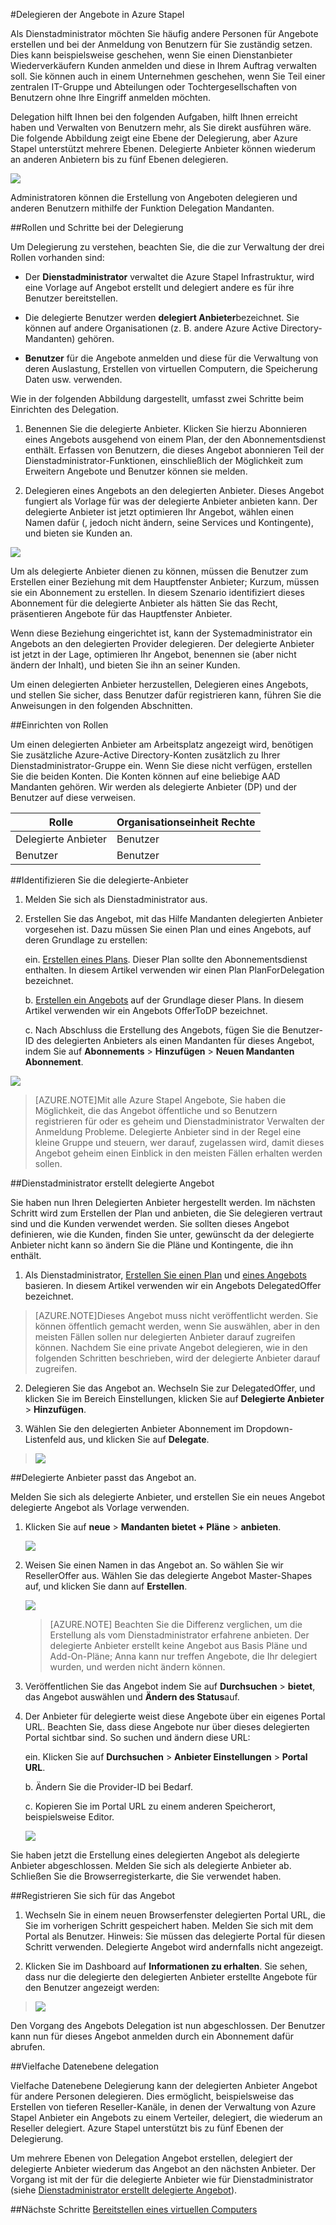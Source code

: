 <properties
    pageTitle="Delegieren der Angebote in Azure Stapel | Microsoft Azure"
    description="Informationen Sie zum Setzen von anderen Personen für Angebote erstellen und Benutzer anmelden, für die Sie zuständig."
    services="azure-stack"
    documentationCenter=""
    authors="AlfredoPizzirani"
    manager="byronr"
    editor=""/>

<tags
    ms.service="azure-stack"
    ms.workload="na"
    ms.tgt_pltfrm="na"
    ms.devlang="na"
    ms.topic="article"
    ms.date="10/07/2016"
    ms.author="alfredop"/>



#<a name="delegating-offers-in-azure-stack"></a>Delegieren der Angebote in Azure Stapel


Als Dienstadministrator möchten Sie häufig andere Personen für Angebote erstellen und bei der Anmeldung von Benutzern für Sie zuständig setzen. Dies kann beispielsweise geschehen, wenn Sie einen Dienstanbieter Wiederverkäufern Kunden anmelden und diese in Ihrem Auftrag verwalten soll. Sie können auch in einem Unternehmen geschehen, wenn Sie Teil einer zentralen IT-Gruppe und Abteilungen oder Tochtergesellschaften von Benutzern ohne Ihre Eingriff anmelden möchten.

Delegation hilft Ihnen bei den folgenden Aufgaben, hilft Ihnen erreicht haben und Verwalten von Benutzern mehr, als Sie direkt ausführen wäre. Die folgende Abbildung zeigt eine Ebene der Delegierung, aber Azure Stapel unterstützt mehrere Ebenen. Delegierte Anbieter können wiederum an anderen Anbietern bis zu fünf Ebenen delegieren.

![](media/azure-stack-delegated-provider/image1.png)

Administratoren können die Erstellung von Angeboten delegieren und anderen Benutzern mithilfe der Funktion Delegation Mandanten.

##<a name="roles-and-steps-in-delegation"></a>Rollen und Schritte bei der Delegierung


Um Delegierung zu verstehen, beachten Sie, die die zur Verwaltung der drei Rollen vorhanden sind:

-   Der **Dienstadministrator** verwaltet die Azure Stapel Infrastruktur, wird eine Vorlage auf Angebot erstellt und delegiert andere es für ihre Benutzer bereitstellen.

-   Die delegierte Benutzer werden **delegiert Anbieter**bezeichnet. Sie können auf andere Organisationen (z. B. andere Azure Active Directory-Mandanten) gehören.

-   **Benutzer** für die Angebote anmelden und diese für die Verwaltung von deren Auslastung, Erstellen von virtuellen Computern, die Speicherung Daten usw. verwenden.

Wie in der folgenden Abbildung dargestellt, umfasst zwei Schritte beim Einrichten des Delegation.

1.  Benennen Sie die delegierte Anbieter. Klicken Sie hierzu Abonnieren eines Angebots ausgehend von einem Plan, der den Abonnementsdienst enthält.
    Erfassen von Benutzern, die dieses Angebot abonnieren Teil der Dienstadministrator-Funktionen, einschließlich der Möglichkeit zum Erweitern Angebote und Benutzer können sie melden.

2.  Delegieren eines Angebots an den delegierten Anbieter. Dieses Angebot fungiert als Vorlage für was der delegierte Anbieter anbieten kann. Der delegierte Anbieter ist jetzt optimieren Ihr Angebot, wählen einen Namen dafür (, jedoch nicht ändern, seine Services und Kontingente), und bieten sie Kunden an.

![](media/azure-stack-delegated-provider/image2.png)

Um als delegierte Anbieter dienen zu können, müssen die Benutzer zum Erstellen einer Beziehung mit dem Hauptfenster Anbieter; Kurzum, müssen sie ein Abonnement zu erstellen. In diesem Szenario identifiziert dieses Abonnement für die delegierte Anbieter als hätten Sie das Recht, präsentieren Angebote für das Hauptfenster Anbieter.

Wenn diese Beziehung eingerichtet ist, kann der Systemadministrator ein Angebots an den delegierten Provider delegieren. Der delegierte Anbieter ist jetzt in der Lage, optimieren Ihr Angebot, benennen sie (aber nicht ändern der Inhalt), und bieten Sie ihn an seiner Kunden.

Um einen delegierten Anbieter herzustellen, Delegieren eines Angebots, und stellen Sie sicher, dass Benutzer dafür registrieren kann, führen Sie die Anweisungen in den folgenden Abschnitten.

##<a name="set-up-roles"></a>Einrichten von Rollen


Um einen delegierten Anbieter am Arbeitsplatz angezeigt wird, benötigen Sie zusätzliche Azure-Active Directory-Konten zusätzlich zu Ihrer Dienstadministrator-Gruppe ein. Wenn Sie diese nicht verfügen, erstellen Sie die beiden Konten. Die Konten können auf eine beliebige AAD Mandanten gehören. Wir werden als delegierte Anbieter (DP) und der Benutzer auf diese verweisen.

| **Rolle** | **Organisationseinheit Rechte** |
| -------------------- | ----------------------- |
|  Delegierte Anbieter | Benutzer |
| Benutzer | Benutzer |

##<a name="identify-the-delegated-providers"></a>Identifizieren Sie die delegierte-Anbieter


1.  Melden Sie sich als Dienstadministrator aus.

2.  Erstellen Sie das Angebot, mit das Hilfe Mandanten delegierten Anbieter vorgesehen ist. Dazu müssen Sie einen Plan und eines Angebots, auf deren Grundlage zu erstellen:

    ein.  [Erstellen eines Plans](azure-stack-create-plan.md).
        Dieser Plan sollte den Abonnementsdienst enthalten. In diesem Artikel verwenden wir einen Plan PlanForDelegation bezeichnet.

    b.  [Erstellen ein Angebots](azure-stack-create-offer.md) 
     auf der Grundlage dieser Plans. In diesem Artikel verwenden wir ein Angebots OfferToDP bezeichnet.

    c.  Nach Abschluss die Erstellung des Angebots, fügen Sie die Benutzer-ID des delegierten Anbieters als einen Mandanten für dieses Angebot, indem Sie auf     **Abonnements** &gt; **Hinzufügen** &gt; **Neuen Mandanten Abonnement**.

  ![](media/azure-stack-delegated-provider/image3.png)

> [AZURE.NOTE]Mit alle Azure Stapel Angebote, Sie haben die Möglichkeit, die das Angebot öffentliche und so Benutzern registrieren für oder es geheim und Dienstadministrator Verwalten der Anmeldung Probleme. Delegierte Anbieter sind in der Regel eine kleine Gruppe und steuern, wer darauf, zugelassen wird, damit dieses Angebot geheim einen Einblick in den meisten Fällen erhalten werden sollen.

##<a name="service-admin-creates-the-delegated-offer"></a>Dienstadministrator erstellt delegierte Angebot


Sie haben nun Ihren Delegierten Anbieter hergestellt werden. Im nächsten Schritt wird zum Erstellen der Plan und anbieten, die Sie delegieren vertraut sind und die Kunden verwendet werden. Sie sollten dieses Angebot definieren, wie die Kunden, finden Sie unter, gewünscht da der delegierte Anbieter nicht kann so ändern Sie die Pläne und Kontingente, die ihn enthält.

1.  Als Dienstadministrator, [Erstellen Sie einen Plan](azure-stack-create-plan.md) und [eines Angebots](azure-stack-create-offer.md) basieren. In diesem Artikel verwenden wir ein Angebots DelegatedOffer bezeichnet.
> [AZURE.NOTE]Dieses Angebot muss nicht veröffentlicht werden. Sie können öffentlich gemacht werden, wenn Sie auswählen, aber in den meisten Fällen sollen nur delegierten Anbieter darauf zugreifen können. Nachdem Sie eine private Angebot delegieren, wie in den folgenden Schritten beschrieben, wird der delegierte Anbieter darauf zugreifen.

2.  Delegieren Sie das Angebot an. Wechseln Sie zur DelegatedOffer, und klicken Sie im Bereich Einstellungen, klicken Sie auf **Delegierte Anbieter** &gt; **Hinzufügen**.

3.  Wählen Sie den delegierten Anbieter Abonnement im Dropdown-Listenfeld aus, und klicken Sie auf **Delegate**.

> ![](media/azure-stack-delegated-provider/image4.png)

##<a name="delegated-provider-customizes-the-offer"></a>Delegierte Anbieter passt das Angebot an.


Melden Sie sich als delegierte Anbieter, und erstellen Sie ein neues Angebot delegierte Angebot als Vorlage verwenden.

1.  Klicken Sie auf **neue** &gt; **Mandanten bietet + Pläne** &gt; **anbieten**.


    ![](media/azure-stack-delegated-provider/image5.png)


2.  Weisen Sie einen Namen in das Angebot an. So wählen Sie wir ResellerOffer aus. Wählen Sie das delegierte Angebot Master-Shapes auf, und klicken Sie dann auf **Erstellen**.
    
    ![](media/azure-stack-delegated-provider/image6.png)


    >[AZURE.NOTE] Beachten Sie die Differenz verglichen, um die Erstellung als vom Dienstadministrator erfahrene anbieten. Der delegierte Anbieter erstellt keine Angebot aus Basis Pläne und Add-On-Pläne; Anna kann nur treffen Angebote, die Ihr delegiert wurden, und werden nicht ändern können.

3. Veröffentlichen Sie das Angebot indem Sie auf **Durchsuchen** &gt; **bietet**, das Angebot auswählen und **Ändern des Status**auf.

4. Der Anbieter für delegierte weist diese Angebote über ein eigenes Portal URL. Beachten Sie, dass diese Angebote nur über dieses delegierten Portal sichtbar sind. So suchen und ändern diese URL:

    ein.  Klicken Sie auf **Durchsuchen** &gt; **Anbieter Einstellungen** &gt; **Portal URL**.

    b.  Ändern Sie die Provider-ID bei Bedarf.

    c.  Kopieren Sie im Portal URL zu einem anderen Speicherort, beispielsweise Editor.

    ![](media/azure-stack-delegated-provider/image7.png)
<!-- -->
Sie haben jetzt die Erstellung eines delegierten Angebot als delegierte Anbieter abgeschlossen. Melden Sie sich als delegierte Anbieter ab. Schließen Sie die Browserregisterkarte, die Sie verwendet haben.

##<a name="sign-up-for-the-offer"></a>Registrieren Sie sich für das Angebot


1.  Wechseln Sie in einem neuen Browserfenster delegierten Portal URL, die Sie im vorherigen Schritt gespeichert haben. Melden Sie sich mit dem Portal als Benutzer. Hinweis: Sie müssen das delegierte Portal für diesen Schritt verwenden. Delegierte Angebot wird andernfalls nicht angezeigt.

2.  Klicken Sie im Dashboard auf **Informationen zu erhalten**. Sie sehen, dass nur die delegierte den delegierten Anbieter erstellte Angebote für den Benutzer angezeigt werden:

> ![](media/azure-stack-delegated-provider/image8.png)

Den Vorgang des Angebots Delegation ist nun abgeschlossen. Der Benutzer kann nun für dieses Angebot anmelden durch ein Abonnement dafür abrufen.

##<a name="multiple-tier-delegation"></a>Vielfache Datenebene delegation


Vielfache Datenebene Delegierung kann der delegierten Anbieter Angebot für andere Personen delegieren. Dies ermöglicht, beispielsweise das Erstellen von tieferen Reseller-Kanäle, in denen der Verwaltung von Azure Stapel Anbieter ein Angebots zu einem Verteiler, delegiert, die wiederum an Reseller delegiert.
Azure Stapel unterstützt bis zu fünf Ebenen der Delegierung.

Um mehrere Ebenen von Delegation Angebot erstellen, delegiert der delegierte Anbieter wiederum das Angebot an den nächsten Anbieter. Der Vorgang ist mit der für die delegierte Anbieter wie für Dienstadministrator (siehe [Dienstadministrator erstellt delegierte Angebot](#service-admin-creates-the-delegated-offer)).

##<a name="next-steps"></a>Nächste Schritte
[Bereitstellen eines virtuellen Computers](azure-stack-provision-vm.md)
